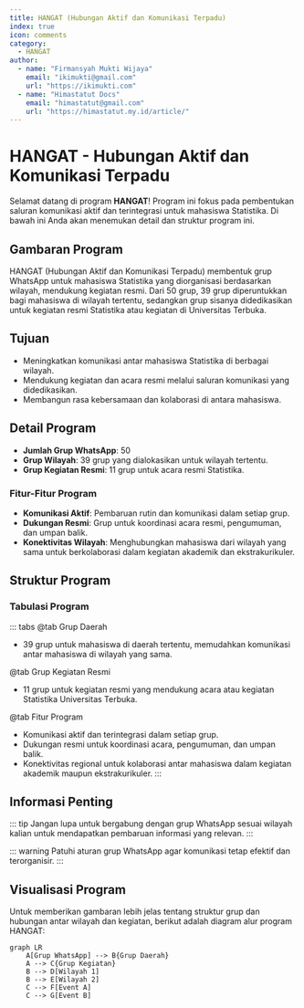 ```yaml
--- 
title: HANGAT (Hubungan Aktif dan Komunikasi Terpadu)
index: true
icon: comments
category:
  - HANGAT
author:
  - name: "Firmansyah Mukti Wijaya"
    email: "ikimukti@gmail.com"
    url: "https://ikimukti.com"
  - name: "Himastatut Docs"
    email: "himastatut@gmail.com"
    url: "https://himastatut.my.id/article/"
--- 
```


# HANGAT - Hubungan Aktif dan Komunikasi Terpadu

Selamat datang di program **HANGAT**! Program ini fokus pada pembentukan saluran komunikasi aktif dan terintegrasi untuk mahasiswa Statistika. Di bawah ini Anda akan menemukan detail dan struktur program ini.

## Gambaran Program

HANGAT (Hubungan Aktif dan Komunikasi Terpadu) membentuk grup WhatsApp untuk mahasiswa Statistika yang diorganisasi berdasarkan wilayah, mendukung kegiatan resmi. Dari 50 grup, 39 grup diperuntukkan bagi mahasiswa di wilayah tertentu, sedangkan grup sisanya didedikasikan untuk kegiatan resmi Statistika atau kegiatan di Universitas Terbuka.

## Tujuan
- Meningkatkan komunikasi antar mahasiswa Statistika di berbagai wilayah.
- Mendukung kegiatan dan acara resmi melalui saluran komunikasi yang didedikasikan.
- Membangun rasa kebersamaan dan kolaborasi di antara mahasiswa.

## Detail Program
- **Jumlah Grup WhatsApp**: 50
- **Grup Wilayah**: 39 grup yang dialokasikan untuk wilayah tertentu.
- **Grup Kegiatan Resmi**: 11 grup untuk acara resmi Statistika.

### Fitur-Fitur Program
- **Komunikasi Aktif**: Pembaruan rutin dan komunikasi dalam setiap grup.
- **Dukungan Resmi**: Grup untuk koordinasi acara resmi, pengumuman, dan umpan balik.
- **Konektivitas Wilayah**: Menghubungkan mahasiswa dari wilayah yang sama untuk berkolaborasi dalam kegiatan akademik dan ekstrakurikuler.

## Struktur Program
<Catalog />

### Tabulasi Program

::: tabs
@tab Grup Daerah
- 39 grup untuk mahasiswa di daerah tertentu, memudahkan komunikasi antar mahasiswa di wilayah yang sama.

@tab Grup Kegiatan Resmi
- 11 grup untuk kegiatan resmi yang mendukung acara atau kegiatan Statistika Universitas Terbuka.

@tab Fitur Program
- Komunikasi aktif dan terintegrasi dalam setiap grup.
- Dukungan resmi untuk koordinasi acara, pengumuman, dan umpan balik.
- Konektivitas regional untuk kolaborasi antar mahasiswa dalam kegiatan akademik maupun ekstrakurikuler.
:::

## Informasi Penting

::: tip
Jangan lupa untuk bergabung dengan grup WhatsApp sesuai wilayah kalian untuk mendapatkan pembaruan informasi yang relevan.
:::

::: warning
Patuhi aturan grup WhatsApp agar komunikasi tetap efektif dan terorganisir.
:::

## Visualisasi Program

Untuk memberikan gambaran lebih jelas tentang struktur grup dan hubungan antar wilayah dan kegiatan, berikut adalah diagram alur program HANGAT:

```mermaid
graph LR
    A[Grup WhatsApp] --> B{Grup Daerah}
    A --> C{Grup Kegiatan}
    B --> D[Wilayah 1]
    B --> E[Wilayah 2]
    C --> F[Event A]
    C --> G[Event B]
```

<GitContributors />
<GitChangelog />